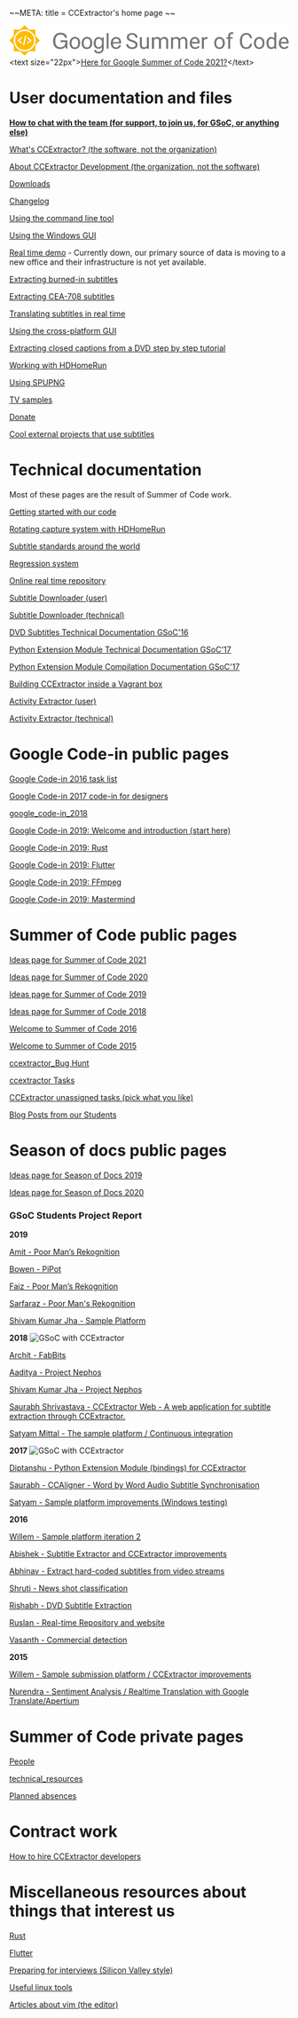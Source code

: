 \~\~META: title = CCExtractor's home page \~\~

[![](/gsoc-logo-horizontal-800.png)](/public/gsoc/ideas_page_for_summer_of_code_2020)
\<text size="22px"\>[Here for Google Summer of Code
2021?](/public/gsoc/ideas_page_for_summer_of_code_2021)\</text\>

# User documentation and files

**[How to chat with the team (for support, to join us, for GSoC, or
anything else)](/public/general/support)**

[What's CCExtractor? (the software, not the
organization)](/public/general/whatsccextractor)

[About CCExtractor Development (the organization, not the
software)](/public/general/about_the_org)

[Downloads](/public/general/downloads)

[Changelog](https://github.com/CCExtractor/ccextractor/blob/master/docs/CHANGES.TXT)

[Using the command line tool](/public/general/command_line_usage)

[Using the Windows GUI](/public/general/win_gui_usage)

[Real time demo](http://realtimedemo.ccextractor.org:8080/) - Currently
down, our primary source of data is moving to a new office and their
infrastructure is not yet available.

[Extracting burned-in
subtitles](https://abhinavshukla95.wordpress.com/2016/08/18/google-summer-of-code-work-product-submission/)

[Extracting CEA-708 subtitles](/public/gsoc/olegkisselef_cea_708)

[Translating subtitles in real time](/public/gsoc/translating_captions)

[Using the cross-platform GUI](/public/gsoc/olegkisselef_qt_gui)

[Extracting closed captions from a DVD step by step
tutorial](/public/gsoc/extract_from_DVD)

[Working with HDHomeRun](/public/general/Working%20with%20HDHomeRun)

[Using SPUPNG](/public/general/Using%20SPUPNG)

[TV samples](/public/general/TVSamples)

[Donate](/public/general/http///sourceforge.net/donate/index.php?group_id=190832)

[Cool external projects that use
subtitles](/public/general/coollinkswithsubfs)

# Technical documentation

Most of these pages are the result of Summer of Code work.

[Getting started with our
code](/public/general/gettingstartedwithourcode)

[Rotating capture system with
HDHomeRun](/public/general/Rotating%20capture%20system%20with%20HDHomeRun)

[Subtitle standards around the
world](/public/general/Subtitle%20standards%20around%20the%20world)

[Regression system](/public/gsoc/ccextractor_regression_testing)

[Online real time
repository](/public/gsoc/2016/abishek/subtitle_downloader)

[Subtitle Downloader
(user)](/public/gsoc/2016/abishek/subtitle_downloader)

[Subtitle Downloader
(technical)](/public/gsoc/Subtitle%20Extractor%20technical%20docs)

[DVD Subtitles Technical Documentation
GSoC'16](/public/gsoc/DVD%20Subtitles%20Technical%20Documentation%20GSoC'16)

[Python Extension Module Technical Documentation
GSoC'17](/public/gsoc/Python%20Extension%20Module%20Technical%20Documentation%20GSoC'17)

[Python Extension Module Compilation Documentation
GSoC'17](/public/gsoc/Python%20Extension%20Module%20Compilation%20Documentation%20GSoC'17)

[Building CCExtractor inside a Vagrant box](/public/general/vagrant)

[Activity Extractor (user)](/public/codein/activity_extractor_user_docs)

[Activity Extractor
(technical)](/public/codein/activity_extractor_technical_docs)

# Google Code-in public pages

[Google Code-in 2016 task
list](/public/codein/Google%20Code-in%202016%20task%20list)

[Google Code-in 2017 code-in for
designers](/public/codein/Google%20Code-in%202017%20code-in%20for%20designers)

[google\_code-in\_2018](/public/codein/google_code-in_2018)

[Google Code-in 2019: Welcome and introduction (start
here)](https://gci2019.ccextractor.org)

[Google Code-in 2019: Rust](/public/codein/google_code-in_2019/Rust)

[Google Code-in 2019:
Flutter](/public/codein/google_code-in_2019/Flutter)

[Google Code-in 2019: FFmpeg](/public/codein/google_code-in_2019/FFmpeg)

[Google Code-in 2019:
Mastermind](/public/codein/google_code-in_2019/Mastermind)

# Summer of Code public pages

[Ideas page for Summer of
Code 2021](/public/gsoc/Ideas%20page%20for%20Summer%20of%20Code%202021)

[Ideas page for Summer of
Code 2020](/public/gsoc/Ideas%20page%20for%20Summer%20of%20Code%202020)

[Ideas page for Summer of
Code 2019](/public/gsoc/Ideas%20page%20for%20Summer%20of%20Code%202019)

[Ideas page for Summer of
Code 2018](/public/gsoc/Ideas%20page%20for%20Summer%20of%20Code%202018)

[Welcome to Summer of
Code 2016](/public/gsoc/Welcome%20to%20Summer%20of%20Code%202016)

[Welcome to Summer of
Code 2015](/public/gsoc/Welcome%20to%20Summer%20of%20Code%202015)

[ccextractor\_Bug Hunt](/public/gsoc/ccextractor_Bug%20Hunt)

[ccextractor Tasks](/public/gsoc/ccextractor%20Tasks)

[CCExtractor unassigned tasks (pick what you
like)](/public/gsoc/ccextractor_unassigned_tasks_pick_what_like)

[Blog Posts from our Students](/public/blog_posts_our_students)

# Season of docs public pages

[Ideas page for Season of Docs
2019](/public/gsoc/Ideas%20page%20for%20Season%20of%20Docs%202019)

[Ideas page for Season of Docs
2020](/public/gsoc/Ideas%20page%20for%20Season%20of%20Docs%202020)

### GSoC Students Project Report

**2019**

[Amit - Poor Man’s Rekognition](/public/gsoc/2019/pymit)

[Bowen - PiPot](/public/gsoc/2019/vertexc)

[Faiz - Poor Man’s Rekognition](/public/gsoc/2019/faizkhan)

[Sarfaraz - Poor Man's Rekognition](/public/gsoc/2019/sziraqui)

[Shivam Kumar Jha - Sample
Platform](https://github.com/CCExtractor/sample-platform/pulls?utf8=%E2%9C%93&q=is%3Apr+author%3Athealphadollar)

**2018** ![GSoC with CCExtractor](/public/gsoc/gsoc_cc_2018.png)

[Archit - FabBits](/public/gsoc/2018/achie27)

[Aaditya - Project Nephos](/public/gsoc/2018/aaditya)

[Shivam Kumar Jha - Project Nephos](/public/gsoc/2018/thealphadollar)

[Saurabh Shrivastava - CCExtractor Web - A web application for subtitle
extraction through CCExtractor.](/public/gsoc/2018/saurabh)

[Satyam Mittal - The sample platform / Continuous
integration](/public/gsoc/2018/satyam)

**2017** ![GSoC with CCExtractor](/public/gsoc/gsoc_cc_up.png)

[Diptanshu - Python Extension Module (bindings) for
CCExtractor](/public/gsoc/2017/diptanshu)

[Saurabh - CCAligner - Word by Word Audio Subtitle
Synchronisation](/public/gsoc/2017/saurabh)

[Satyam - Sample platform improvements (Windows
testing)](/public/gsoc/2017/satyam)

**2016**

[Willem - Sample platform iteration 2](/public/gsoc/2016/willem)

[Abishek - Subtitle Extractor and CCExtractor
improvements](/public/gsoc/2016/abhishek/projects)

[Abhinav - Extract hard-coded subtitles from video
streams](/public/gsoc/2016/abhinav)

[Shruti - News shot classification](/public/gsoc/2016/shruti)

[Rishabh - DVD Subtitle Extraction](/public/gsoc/2016/rishabh)

[Ruslan - Real-time Repository and website](/public/gsoc/2016/ruslan)

[Vasanth - Commercial detection](/public/gsoc/2016/vasanth)

**2015**

[Willem - Sample submission platform / CCExtractor
improvements](/public/gsoc/2015/willem)

[Nurendra - Sentiment Analysis / Realtime Translation with Google
Translate/Apertium](/public/gsoc/2015/nurendra)

# Summer of Code private pages

[People](/private/gsoc/People)

[technical\_resources](/private/gsoc/technical_resources)

[Planned absences](/private/gsoc/Planned%20absences)

# Contract work

[How to hire CCExtractor
developers](/public/general/how%20to%20hire%20us)

# Miscellaneous resources about things that interest us

[Rust](/public/general/Rust%20resources/Rust)

[Flutter](/public/general/Flutter%20resources/Flutter)

[Preparing for interviews (Silicon Valley
style)](/public/general/Misc/Interview%20preparation)

[Useful linux tools](/public/general/Misc/Useful%20linux%20tools)

[Articles about vim (the editor)](/public/general/Misc/vim)

